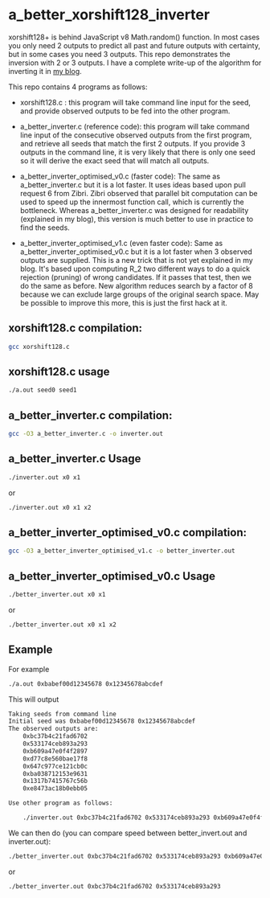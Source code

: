 # a_better_xorshift128_inverter
xorshift128+ is behind JavaScript v8 Math.random() function.
In most cases you only need 2 outputs to predict all past and future outputs with certainty,
but in some cases you need 3 outputs.
This repo demonstrates the inversion with 2 or 3 outputs.
I have a complete write-up of the algorithm for inverting it
in [my blog](https://littlemaninmyhead.wordpress.com/2025/08/31/inverting-the-xorshift128-random-number-generator/).

This repo contains 4 programs as follows:

- xorshift128.c : this program will take command line input for the seed, and provide observed outputs
to be fed into the other program.

- a_better_inverter.c (reference code): this program will take command line input of the consecutive observed outputs
from the first program, and retrieve all seeds that match the first 2 outputs.  If you
provide 3 outputs in the command line, it is very likely that there is only one seed so it
will derive the exact seed that will match all outputs.

- a_better_inverter_optimised_v0.c (faster code): The same as a_better_inverter.c but it is a lot faster.
It uses ideas based upon pull request 6 from Zibri.  Zibri observed that parallel bit computation can
be used to speed up the innermost function call, which is currently the bottleneck.
Whereas a_better_inverter.c was designed for readability
(explained in my blog), this version is much better to use in practice to find the seeds.

- a_better_inverter_optimised_v1.c (even faster code): Same as  a_better_inverter_optimised_v0.c but it is a lot faster
when 3 observed outputs are supplied.
This is a new trick that is not yet explained in my blog.  It's based upon computing R_2 two different ways to do
a quick rejection (pruning) of wrong candidates.  If it passes that test, then we do the same as before.
New algorithm reduces search by a factor of 8 because we can exclude large groups of the original search space.
May be possible to improve this more, this is just the first hack at it.


## xorshift128.c compilation:

```bash
gcc xorshift128.c
```

## xorshift128.c usage

```bash
./a.out seed0 seed1
```

## a_better_inverter.c compilation:


```bash
gcc -O3 a_better_inverter.c -o inverter.out
```

## a_better_inverter.c Usage

```bash
./inverter.out x0 x1 
```

or

```bash
./inverter.out x0 x1 x2
```

## a_better_inverter_optimised_v0.c compilation:


```bash
gcc -O3 a_better_inverter_optimised_v1.c -o better_inverter.out
```

## a_better_inverter_optimised_v0.c Usage

```bash
./better_inverter.out x0 x1 
```

or

```bash
./better_inverter.out x0 x1 x2
```

## Example
For example
```bash
./a.out 0xbabef00d12345678 0x12345678abcdef
```

This will output

```bash
Taking seeds from command line
Initial seed was 0xbabef00d12345678 0x12345678abcdef
The observed outputs are:
	0xbc37b4c21fad6702
	0x533174ceb893a293
	0xb609a47e0f4f2897
	0xd77c8e560bae17f8
	0x647c977ce121cb0c
	0xba038712153e9631
	0x1317b7415767c56b
	0xe8473ac18b0ebb05

Use other program as follows:

	./inverter.out 0xbc37b4c21fad6702 0x533174ceb893a293 0xb609a47e0f4f2897
```

We can then do (you can compare speed between better_invert.out and inverter.out):

```bash
./better_inverter.out 0xbc37b4c21fad6702 0x533174ceb893a293 0xb609a47e0f4f2897
```

or 

```bash
./better_inverter.out 0xbc37b4c21fad6702 0x533174ceb893a293
```


